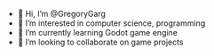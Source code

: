 - 👋 Hi, I’m @GregoryGarg
- 👀 I’m interested in computer science, programming
- 🌱 I’m currently learning Godot game engine
- 💞️ I’m looking to collaborate on game projects

<!---
GregoryGarg/GregoryGarg is a ✨ special ✨ repository because its `README.md` (this file) appears on your GitHub profile.
You can click the Preview link to take a look at your changes.
--->
